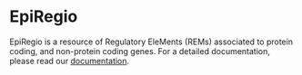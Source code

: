 # EpiRegio

EpiRegio is a resource of Regulatory EleMents (REMs) associated to protein coding, and non-protein coding genes. For a detailed documentation, please read our [documentation](https://epiregiodb.readthedocs.io/en/latest/index.html).
